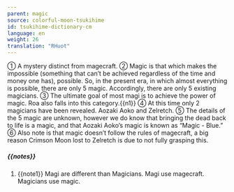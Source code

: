 ```yaml
---
parent: magic
source: colorful-moon-tsukihime
id: tsukihime-dictionary-cm
language: en
weight: 26
translation: "RHuot"
---
```


① A mystery distinct from magecraft.
② Magic is that which makes the impossible (something that can’t be achieved regardless of the time and money one has), possible. So, in the present era, in which almost everything is possible, there are only 5 magic. Accordingly, there are only 5 existing magicians.
③ The ultimate goal of most magi is to achieve the power of magic. Roa also falls into this category.{{n1}}
④ At this time only 2 magicians have been revealed. Aozaki Aoko and Zelretch.
⑤ The details of the 5 magic are unknown, however we do know that bringing the dead back to life is a magic, and that Aozaki Aoko’s magic is known as “Magic - Blue.”
⑥ Also note is that magic doesn’t follow the rules of magecraft, a big reason Crimson Moon lost to Zelretch is due to not fully grasping this.

##### {{notes}}

1. {{note1}} Magi are different than Magicians. Magi use magecraft. Magicians use magic.
